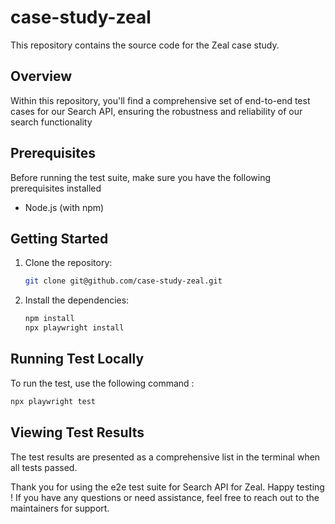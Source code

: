 # case-study-zeal
This repository contains the source code for the Zeal case study.

## Overview

Within this repository, you'll find a comprehensive set of end-to-end test cases for our Search API, ensuring the robustness and reliability of our search functionality

## Prerequisites

Before running the test suite, make sure you have the following prerequisites installed

- Node.js (with npm)

## Getting Started 

1. Clone the repository:

   ```bash
   git clone git@github.com/case-study-zeal.git
   ```

2. Install the dependencies:

   ```bash
   npm install
   npx playwright install
   ```

## Running Test Locally 

To run the test, use the following command : 

```bash
npx playwright test
```

## Viewing Test Results

The test results are presented as a comprehensive list in the terminal when all tests passed.


Thank you for using the e2e test suite for Search API for Zeal. Happy testing ! 
If you have any questions or need assistance, feel free to reach out to the maintainers for support.
